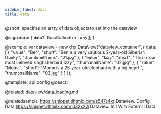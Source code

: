 ```yaml
---
sidebar_label: data
title: data
---          
```


@short: specifies an array of data objects to set into the dataview

@signature: {'data?: DataCollection<any> | any[];'}

@example: 
var dataview = new dhx.DataView("dataview_container", {
    data: [
    	{
			"value": "Ben",
			"short": "Ben is a very cautious 5-year-old Siberian Husky.",
			"thumbnailName": "01.jpg"
		},
		{
			"value": "Izzy",
			"short": "This is our most beloved kingfisher bird Izzy.",
			"thumbnailName": "02.jpg"
		},
		{
			"value": "Momo",
			"short": "Momo is a 25-year-old elephant with a big heart.",
			"thumbnailName": "03.jpg"
		}
	]
});


@template:	api_config
@descr: 

@related: dataview/data_loading.md

@relatedsample: 
https://snippet.dhtmlx.com/s547z4xr	Dataview. Config Data
https://snippet.dhtmlx.com/t632x22i	Dataview. Init With External Data

